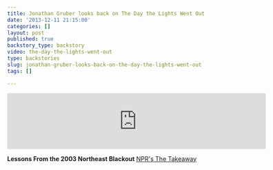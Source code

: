 ```yaml
---
title: Jonathan Gruber looks back on The Day the Lights Went Out
date: '2013-12-11 21:15:00'
categories: []
layout: post
published: true
backstory_type: backstory
video: the-day-the-lights-went-out
type: backstories
slug: jonathan-gruber-looks-back-on-the-day-the-lights-went-out
tags: []

---
```

<iframe width="600" height="130" frameborder="0" scrolling="no" src="https://www.wnyc.org/widgets/ondemand_player/takeaway/#file=%2Faudio%2Fxspf%2F330352%2F"></iframe>

**Lessons From the 2003 Northeast Blackout**
[NPR's The Takeaway](http://www.thetakeaway.org/story/lessons-2003-blackout/)

